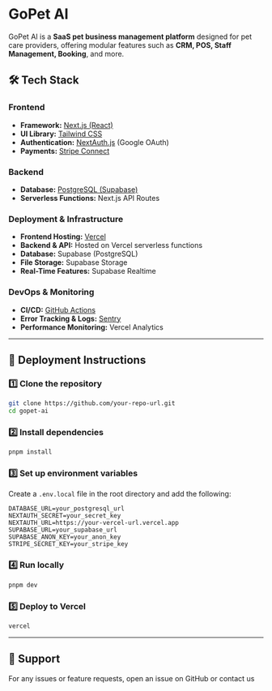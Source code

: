 # GoPet AI

GoPet AI is a **SaaS pet business management platform** designed for pet care providers, offering modular features such as **CRM, POS, Staff Management, Booking**, and more.

## 🛠️ Tech Stack

### Frontend
- **Framework:** [Next.js (React)](https://nextjs.org/)
- **UI Library:** [Tailwind CSS](https://reactcomponents.com/)
- **Authentication:** [NextAuth.js](https://next-auth.js.org/) (Google OAuth)
- **Payments:** [Stripe Connect](https://stripe.com/connect)

### Backend
- **Database:** [PostgreSQL (Supabase)](https://supabase.com/)
- **Serverless Functions:** Next.js API Routes

### Deployment & Infrastructure
- **Frontend Hosting:** [Vercel](https://vercel.com/)
- **Backend & API:** Hosted on Vercel serverless functions
- **Database:** Supabase (PostgreSQL)
- **File Storage:** Supabase Storage
- **Real-Time Features:** Supabase Realtime

### DevOps & Monitoring
- **CI/CD:** [GitHub Actions](https://github.com/features/actions)
- **Error Tracking & Logs:** [Sentry](https://sentry.io/)
- **Performance Monitoring:** Vercel Analytics

---

## 🚀 Deployment Instructions

### 1️⃣ Clone the repository
```bash
git clone https://github.com/your-repo-url.git  
cd gopet-ai  
```

### 2️⃣ Install dependencies
```bash
pnpm install  
```

### 3️⃣ Set up environment variables
Create a `.env.local` file in the root directory and add the following:
```env
DATABASE_URL=your_postgresql_url
NEXTAUTH_SECRET=your_secret_key
NEXTAUTH_URL=https://your-vercel-url.vercel.app
SUPABASE_URL=your_supabase_url
SUPABASE_ANON_KEY=your_anon_key
STRIPE_SECRET_KEY=your_stripe_key
```

### 4️⃣ Run locally
```bash
pnpm dev  
```

### 5️⃣ Deploy to Vercel
```bash
vercel  
```

---


## 📩 Support
For any issues or feature requests, open an issue on GitHub or contact us
